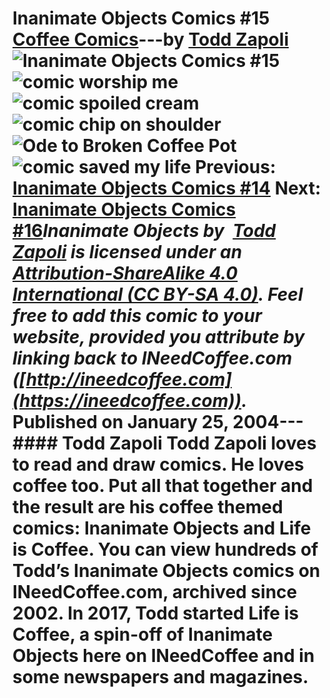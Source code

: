 # Inanimate Objects Comics #15 [Coffee Comics](https://ineedcoffee.com/section/coffee-comics/)---by [Todd Zapoli](https://ineedcoffee.com/by/todd-zapoli/)![Inanimate Objects Comics #15](https://ineedcoffee.com/images/posts/inanimate-objects-comics-15/Inanimate-Objects-Coffee-Comics640x400.jpg)![comic worship me](https://ineedcoffee.com/assets/comic-worship-me1.BhR7OMrK_1ULQF6.webp)![comic spoiled cream](https://ineedcoffee.com/assets/comic-spoiled-cream.Cgp3MCLl_DLr8u.webp)![comic chip on shoulder](https://ineedcoffee.com/assets/comic-chip-on-shoulder.BH0ECYAF_Z2wtEtS.webp)![Ode to Broken Coffee Pot](https://ineedcoffee.com/assets/22Broken-Coffee-Pot.BQMf1-uS_1zR3hg.webp)![comic saved my life](https://ineedcoffee.com/assets/comic-saved-my-life-650x308.BpsVV4K9_Z2aGBkD.webp) Previous: [Inanimate Objects Comics #14](https://ineedcoffee.com/inanimate-objects-comics-14/) Next: [Inanimate Objects Comics #16](https://ineedcoffee.com/inanimate-objects-comics-16/)_Inanimate Objects by  [Todd Zapoli](https://ineedcoffee.com/) is licensed under an  [Attribution-ShareAlike 4.0 International (CC BY-SA 4.0)](https://creativecommons.org/licenses/by-sa/4.0/). Feel free to add this comic to your website, provided you attribute by linking back to INeedCoffee.com ([http://ineedcoffee.com](https://ineedcoffee.com))._ Published on January 25, 2004--- #### Todd Zapoli Todd Zapoli loves to read and draw comics. He loves coffee too. Put all that together and the result are his coffee themed comics: Inanimate Objects and Life is Coffee. You can view hundreds of Todd’s Inanimate Objects comics on INeedCoffee.com, archived since 2002. In 2017, Todd started Life is Coffee, a spin-off of Inanimate Objects here on INeedCoffee and in some newspapers and magazines.